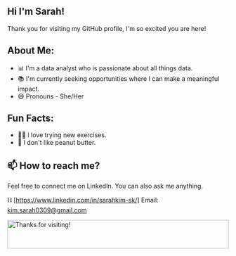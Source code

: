 ## Hi I'm Sarah!
Thank you for visiting my GitHub profile, I'm so excited you are here!

## About Me:

* 📊 I'm a data analyst who is passionate about all things data.
* 📚 I'm currently seeking opportunities where I can make a meaningful impact.
* 😄 Pronouns - She/Her

## Fun Facts:

- 🕺🏽 I love trying new exercises.
- 👀 I don't like peanut butter.


## 📫 How to reach me?

Feel free to connect me on LinkedIn. You can also ask me anything.

⛓️ [https://www.linkedin.com/in/sarahkim-sk/]
Email: kim.sarah0309@gmail.com

<img height="65" alt="Thanks for visiting!" width="100%" src="https://raw.githubusercontent.com/BrunnerLivio/brunnerlivio/master/images/marquee.svg" />



